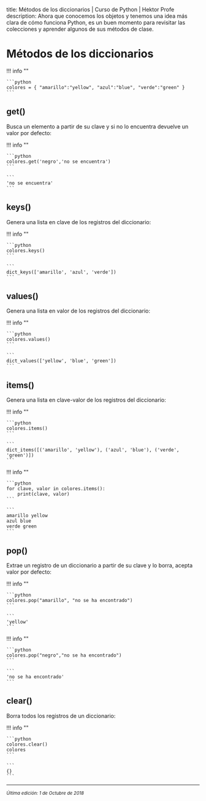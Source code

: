 title: Métodos de los diccionarios | Curso de Python | Hektor Profe
description: Ahora que conocemos los objetos y tenemos una idea más clara de cómo funciona Python, es un buen momento para revisitar las colecciones y aprender algunos de sus métodos de clase.

<style>

.admonition.note > .superfences-tabs > label:hover, .headerlink{
    color: #018dc5 !important;
}

.admonition.info{
    font-size: 100%;
}

.admonition.info label{
    font-size: 91%;
}

.admonition.note > .admonition-title {
    display: none;
}

</style>

# Métodos de los diccionarios

!!! info ""

    ```python
    colores = { "amarillo":"yellow", "azul":"blue", "verde":"green" }
    ```

## get()

Busca un elemento a partir de su clave y si no lo encuentra devuelve un valor por defecto:

!!! info ""
    
    ```python
    colores.get('negro','no se encuentra')
    ```

    ```
    'no se encuentra'
    ```

## keys()

Genera una lista en clave de los registros del diccionario:

!!! info ""
    
    ```python
    colores.keys()
    ```

    ```
    dict_keys(['amarillo', 'azul', 'verde'])
    ```
    
## values()

Genera una lista en valor de los registros del diccionario:

!!! info ""
    
    ```python
    colores.values()
    ```

    ```
    dict_values(['yellow', 'blue', 'green'])
    ```

## items()

Genera una lista en clave-valor de los registros del diccionario:

!!! info ""
    
    ```python
    colores.items()
    ```

    ```
    dict_items([('amarillo', 'yellow'), ('azul', 'blue'), ('verde', 'green')])
    ```

!!! info ""
    
    ```python
    for clave, valor in colores.items():
        print(clave, valor)
    ```

    ```
    amarillo yellow
    azul blue
    verde green
    ```  

## pop()

Extrae un registro de un diccionario a partir de su clave y lo borra, acepta valor por defecto:

!!! info ""
    
    ```python
    colores.pop("amarillo", "no se ha encontrado")
    ```

    ```
    'yellow'
    ```  

!!! info ""
    
    ```python
    colores.pop("negro","no se ha encontrado")
    ```

    ```
    'no se ha encontrado'
    ```  

## clear()

Borra todos los registros de un diccionario:

!!! info ""
    
    ```python
    colores.clear()
    colores
    ```

    ```
    {}
    ```  

___
<small class="edited"><i>Última edición: 1 de Octubre de 2018</i></small>